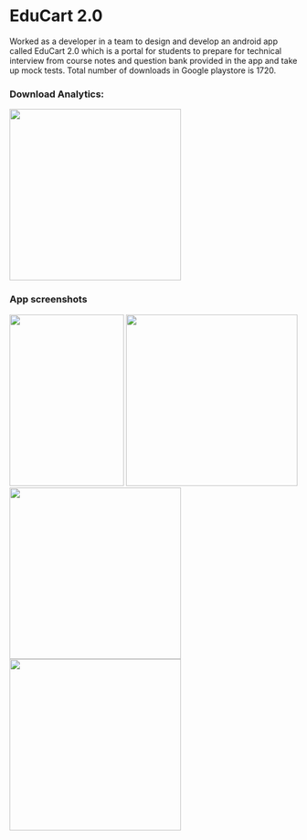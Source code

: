 # EduCart 2.0

Worked as a developer in a team to design and develop an android app called EduCart 2.0 which is a portal for students to prepare for technical interview from course notes and question bank provided in the app and take up mock tests. Total number of downloads in Google playstore is 1720.


### Download Analytics:

<img src="https://user-images.githubusercontent.com/32341039/57987081-7bad0680-7a9a-11e9-902a-573de539c634.jpg" width="300" height="300">


### App screenshots
<img src="https://user-images.githubusercontent.com/32341039/57986973-3805cd00-7a99-11e9-8248-de4fed336574.jpg" width="200" height="300">

<img src="https://user-images.githubusercontent.com/32341039/57986987-5e2b6d00-7a99-11e9-8cd2-06305332c56d.JPG" width="300" height="300">



<img src="https://user-images.githubusercontent.com/32341039/57987002-831fe000-7a99-11e9-995e-feaaa115f4b8.JPG" width="300" height="300">


<img src="https://user-images.githubusercontent.com/32341039/57987071-54eed000-7a9a-11e9-8b0d-104a880c219e.JPG" width="300" height="300">
